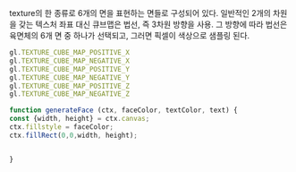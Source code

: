 texture의 한 종류로 6개의 면을 표현하는 면들로 구성되어 있다. 일반적인 2개의 차원을 갖는 텍스처 좌표 대신 큐브맵은 법선, 즉 3차원 방향을 사용. 그 방향에 따라 법선은 육면체의 6개 면 중 하나가 선택되고, 그러면 픽셀이 색상으로 샘플링 된다.

```js title:'Cubemap에 사용되는 face'
gl.TEXTURE_CUBE_MAP_POSITIVE_X
gl.TEXTURE_CUBE_MAP_NEGATIVE_X
gl.TEXTURE_CUBE_MAP_POSITIVE_Y
gl.TEXTURE_CUBE_MAP_NEGATIVE_Y
gl.TEXTURE_CUBE_MAP_POSITIVE_Z
gl.TEXTURE_CUBE_MAP_NEGATIVE_Z
```

```js 
function generateFace (ctx, faceColor, textColor, text) {
const {width, height} = ctx.canvas;
ctx.fillstyle = faceColor;
ctx.fillRect(0,0,width, height);


}
```